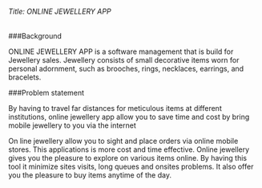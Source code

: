 ###### Title: ONLINE JEWELLERY APP

###Background

ONLINE JEWELLERY APP is a software management that is build for Jewellery sales.
Jewellery consists of small decorative items worn for personal adornment, such as brooches, rings, necklaces, earrings, and bracelets. 

###Problem statement

By having to travel far distances for meticulous items at different institutions, online jewellery app allow you to save time and 
cost by bring mobile jewellery to you via the internet

On line jewellery allow you to sight and place orders via online mobile stores. This applications is more cost and time effective.
Online jewellery gives you the pleasure to explore on various items online. By having this tool it minimize sites visits, long queues and onsites problems. 
It also offer you the pleasure to buy items anytime of the day.
